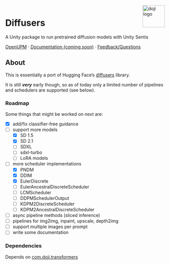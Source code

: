 <a href="https://www.doji-tech.com/">
  <img src="https://www.doji-tech.com/assets/favicon.ico" alt="doji logo" title="Doji" align="right" height="70" />
</a>

# Diffusers
A Unity package to run pretrained diffusion models with Unity Sentis

[OpenUPM] · [Documentation (coming soon)] · [Feedback/Questions]

## About

This is essentially a port of Hugging Face’s [diffusers] library.

It is still ***very*** early though, so as of today only a limited number of pipelines and schedulers are supported (see below).

### Roadmap
Some things that might be worked on next are:
- [x] add/fix classifier-free guidance
- [ ] support more models
  - [x] SD 1.5
  - [x] SD 2.1
  - [ ] SDXL
  - [ ] sdxl-turbo
  - [ ] LoRA models
- [ ] more scheduler implementations
  - [x] PNDM
  - [x] DDIM
  - [x] EulerDiscrete
  - [ ] EulerAncestralDiscreteScheduler
  - [ ] LCMScheduler 
  - [ ] DDPMSchedulerOutput
  - [ ] KDPM2DiscreteScheduler
  - [ ] KDPM2AncestralDiscreteScheduler
- [ ] async pipeline methods (sliced inference)
- [ ] pipelines for img2img, inpaint, upscale, depth2img
- [ ] support multiple images per prompt
- [ ] write some documentation

### Dependencies
Depends on [com.doji.transformers]

[OpenUPM]: https://openupm.com/packages/com.doji.diffusers
[Documentation (coming soon)]: https://github.com/julienkay/com.doji.diffusers
[Feedback/Questions]: https://discussions.unity.com/t/stable-diffusion-diffusers-transformers-package/332701
[diffusers]: https://github.com/huggingface/diffusers
[com.doji.transformers]: https://github.com/julienkay/com.doji.transformers
